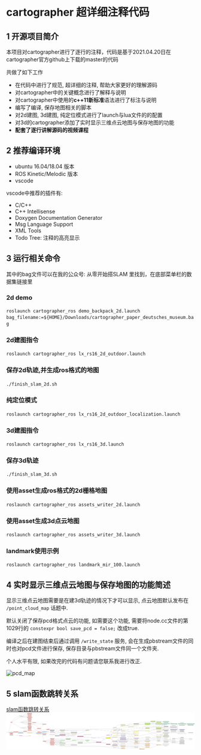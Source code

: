 # cartographer 超详细注释代码

## 1 开源项目简介
本项目对cartographer进行了逐行的注释，代码是基于2021.04.20日在cartographer官方github上下载的master的代码

共做了如下工作
- 在代码中进行了规范, 超详细的注释, 帮助大家更好的理解源码
- 对cartographer中的关键概念进行了解释与说明
- 对cartographer中使用的**c++11新标准**语法进行了标注与说明
- 编写了编译, 保存地图相关的脚本
- 对2d建图, 3d建图, 纯定位模式进行了launch与lua文件的的配置
- 对3d的cartographer添加了实时显示三维点云地图与保存地图的功能
- **配套了逐行讲解源码的视频课程**

## 2 推荐编译环境
- ubuntu 16.04/18.04 版本
- ROS Kinetic/Melodic 版本
- vscode

vscode中推荐的插件有: 
- C/C++
- C++ Intellisense
- Doxygen Documentation Generator
- Msg Language Support
- XML Tools
- Todo Tree: 注释的高亮显示


## 3 运行相关命令

其中的bag文件可以在我的公众号: 从零开始搭SLAM  里找到，在底部菜单栏的数据集链接里

### 2d demo
`roslaunch cartographer_ros demo_backpack_2d.launch bag_filename:=${HOME}/Downloads/cartographer_paper_deutsches_museum.bag`

### 2d建图指令
`roslaunch cartographer_ros lx_rs16_2d_outdoor.launch`

### 保存2d轨迹,并生成ros格式的地图
`./finish_slam_2d.sh`

### 纯定位模式
`roslaunch cartographer_ros lx_rs16_2d_outdoor_localization.launch`

### 3d建图指令
`roslaunch cartographer_ros lx_rs16_3d.launch`

### 保存3d轨迹
`./finish_slam_3d.sh`

### 使用asset生成ros格式的2d栅格地图
`roslaunch cartographer_ros assets_writer_2d.launch`

### 使用asset生成3d点云地图
`roslaunch cartographer_ros assets_writer_3d.launch`

### landmark使用示例
`roslaunch cartographer_ros landmark_mir_100.launch`


## 4 实时显示三维点云地图与保存地图的功能简述
显示三维点云地图需要是在建3d轨迹的情况下才可以显示, 点云地图默认发布在 `/point_cloud_map` 话题中.

默认关闭了保存pcd格式点云的功能, 如需要这个功能, 需要将node.cc文件的第1029行的 `constexpr bool save_pcd = false;` 改成true.

编译之后在建图结束后通过调用 `/write_state` 服务, 会在生成pbstream文件的同时也对pcd文件进行保存, 保存目录与pbstream文件同一个文件夹.

个人水平有限, 如果改完的代码有问题请您联系我进行改正.

![pcd_map](src/cartographer/docs/pcd_map.png)

## 5 slam函数跳转关系
[slam函数跳转关系](https://raw.githubusercontent.com/Sylviazsh/my_Graphviz/ad9664b28ac536cdc1b6400c96356e19bd959320/cartographer.svg)
![slam函数跳转关系](https://raw.githubusercontent.com/Sylviazsh/my_Graphviz/ad9664b28ac536cdc1b6400c96356e19bd959320/cartographer.svg)
